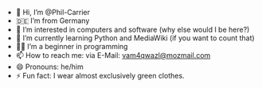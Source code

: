 - 👋 Hi, I’m @Phil-Carrier
- 🇩🇪 I’m from Germany
- 👀 I’m interested in computers and software (why else would I be here?)
- 🐍 I’m currently learning Python and MediaWiki (if you want to count that)
- 👨‍💻 I’m a beginner in programming
- 📫 How to reach me: via E-Mail: vam4qwazl@mozmail.com
- 😄 Pronouns: he/him
- ⚡ Fun fact: I wear almost exclusively green clothes.

<!---
Phil-Carrier/Phil-Carrier is a ✨ special ✨ repository because its `README.md` (this file) appears on your GitHub profile.
You can click the Preview link to take a look at your changes.
--->
